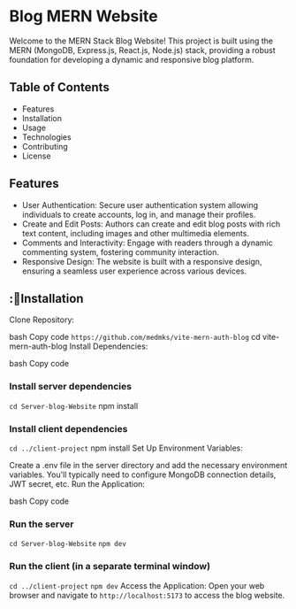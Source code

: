 # Blog MERN Website 
Welcome to the MERN Stack Blog Website! This project is built using the MERN (MongoDB, Express.js, React.js, Node.js) 
stack, providing a robust foundation for developing a dynamic and responsive blog platform.

## Table of Contents

- Features
- Installation
- Usage
- Technologies
- Contributing
- License

## Features
- User Authentication: Secure user authentication system allowing individuals to create accounts, log in, and manage their profiles.
- Create and Edit Posts: Authors can create and edit blog posts with rich text content, including images and other multimedia elements.
- Comments and Interactivity: Engage with readers through a dynamic commenting system, fostering community interaction.
- Responsive Design: The website is built with a responsive design, ensuring a seamless user experience across various devices.


## ::gem:Installation
Clone Repository:

bash
Copy code
`https://github.com/medmks/vite-mern-auth-blog`
cd vite-mern-auth-blog
Install Dependencies:

bash
Copy code
### Install server dependencies
`cd Server-blog-Website`
npm install

### Install client dependencies
`cd ../client-project`
npm install
Set Up Environment Variables:

Create a .env file in the server directory and add the necessary environment variables. You'll typically need to configure MongoDB connection details, JWT secret, etc.
Run the Application:

bash
Copy code
### Run the server
`cd Server-blog-Website`
`npm dev`

### Run the client (in a separate terminal window)
`cd ../client-project`
`npm dev`
Access the Application:
Open your web browser and navigate to `http://localhost:5173` to access the blog website.

